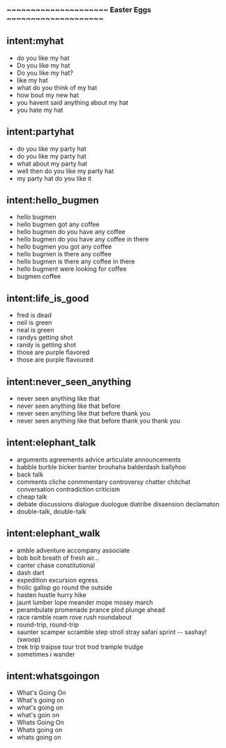 
### ~~~~~~~~~~~~~~~~~~~~~ Easter Eggs ~~~~~~~~~~~~~~~~~~~~

## intent:myhat
- do you like my hat
- Do you like my hat
- Do you like my hat?
- like my hat
- what do you think of my hat
- how bout my new hat
- you havent said anything about my hat
- you hate my hat

## intent:partyhat
- do you like my party hat
- do you like my party hat
- what about my party hat
- well then do you like my party hat
- my party hat do you like it

## intent:hello_bugmen
- hello bugmen
- hello bugmen got any coffee
- hello bugmen do you have any coffee
- hello bugmen do you have any coffee in there
- hello bugmen you got any coffee
- hello bugmen is there any coffee
- hello bugmen is there any coffee in there
- hello bugment were looking for coffee
- bugmen coffee

## intent:life_is_good
- fred is dead
- neil is green
- neal is green
- randys getting shot
- randy is getting shot
- those are purple flavored
- those are purple flavoured

## intent:never_seen_anything
- never seen anything like that
- never seen anything like that before
- never seen anything like that before thank you
- never seen anything like that before thank you thank you

## intent:elephant_talk
- arguments agreements advice articulate announcements
- babble burble bicker banter brouhaha balderdash ballyhoo
- back talk
- comments cliche conmmentary controversy chatter chitchat conversation contradiction criticism
- cheap talk
- debate discussions dialogue duologue diatribe dissension declamaton
- double-talk, double-talk

## intent:elephant_walk
- amble adventure accompany associate
- bob bolt breath of fresh air...
- canter chase constitutional
- dash dart
- expedition excursion egress
- frolic gallop go round the outside
- hasten hustle hurry hike
- jaunt lumber lope meander mope mosey march
- perambulate promenade prance plod plunge ahead
- race ramble roam rove rush roundabout
- round-trip, round-trip
- saunter scamper scramble step stroll stray safari sprint -- sashay! (swoop)
- trek trip traipse tour trot trod trample trudge
- sometimes i wander

## intent:whatsgoingon
- What's Going On
- What's going on
- what's going on
- what's goin on
- Whats Going On
- Whats going on
- whats going on
